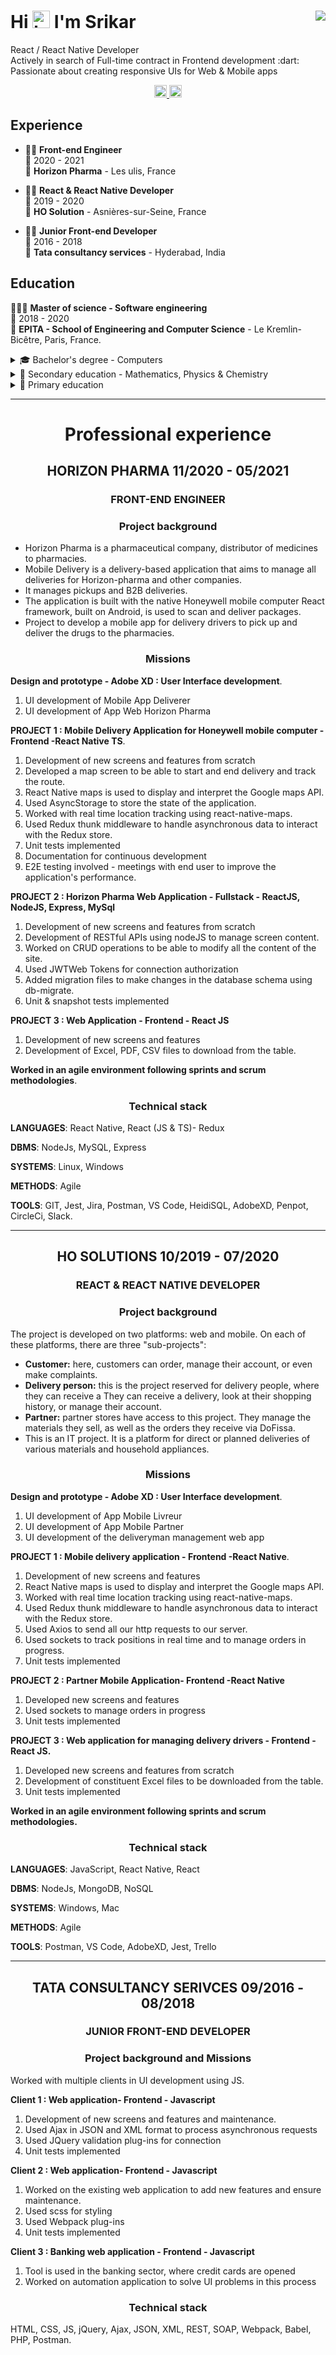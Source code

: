 <h1 align='left'>
<!--   &nbsp;&nbsp;&nbsp;&nbsp;&nbsp;&nbsp;&nbsp;&nbsp;&nbsp;&nbsp;&nbsp;&nbsp;&nbsp;&nbsp;&nbsp; -->
 Hi  
 <img src="https://user-images.githubusercontent.com/1303154/88677602-1635ba80-d120-11ea-84d8-d263ba5fc3c0.gif" width="28px" alt="hi"> 
 I'm Srikar
 <a href='https://github.com/Vijaysreekar4994/'><img align="right" src="https://img.shields.io/badge/Fran%C3%A7ais-FR-blue" /></a>
</h1>


<p align='left'> 
   React / React Native Developer 
<!-- 	<img height="15px" src="https://img.shields.io/badge/-React-61DBFB?style=for-the-badge&labelColor=black&logo=react&logoColor=61DBFB" />
	<img height="15px" src="https://img.shields.io/badge/React_Native-20232A?style=for-the-badge&logo=react&logoColor=61DAFB" /> -->
	<br />
   Actively in search of Full-time contract in Frontend development :dart: <br />
   Passionate about creating responsive UIs for Web & Mobile apps
</p>

<p align='center'>
   <a href="https://www.linkedin.com/in/pvsb/">
    <img height="20px" src="https://img.shields.io/badge/linkedin-%230077B5.svg?&style=for-the-badge&logo=linkedin&logoColor=white" />
  </a>
		<a href='mailto:pvsrikar@mail.fr'>
		<img height="20px" src="https://img.shields.io/badge/pvsrikar%40mail.fr-%F0%9F%93%A7-lightgrey" />
	</a>
</p>




## Experience

- 👨‍💻 **Front-end Engineer**\
📆 2020 - 2021\
📍 **Horizon Pharma** - Les ulis, France

- 👨‍💻 **React & React Native Developer**\
📆 2019 - 2020\
📍 **HO Solution** - Asnières-sur-Seine, France

- 👨‍💻 **Junior Front-end Developer**\
📆 2016 - 2018\
📍 **Tata consultancy services** - Hyderabad, India

## Education
👨🏽‍🎓 **Master of science - Software engineering**\
📆 2018 - 2020\
📍 **EPITA - School of Engineering and Computer Science** - Le Kremlin-Bicêtre, Paris, France.

<details>
<summary>🎓 Bachelor's degree - Computers</summary>
 
📆 2012 - 2015\
📍 Osmania university - Hyderabad, India.
</details>

<details>
<summary>🏫 Secondary education - Mathematics, Physics & Chemistry</summary>

📆 2010 - 2012\
📍 Narayana Junior College - Hyderabad, India.
</details>

<details>
<summary>🏫 Primary education</summary>
 
📆 2000 - 2010\
📍 ShantiNiketan High school - Hyderabad, India.
</details>


---

<h1 align="center">Professional experience</h1>
<h2 align="center">HORIZON PHARMA 11/2020 - 05/2021</h2>
<h3 align="center">FRONT-END ENGINEER</h3>
<h3 align="center">Project background</h3>

- Horizon Pharma is a pharmaceutical company, distributor of medicines to pharmacies.
- Mobile Delivery is a delivery-based application that aims to manage all deliveries for Horizon-pharma and other companies.
- It manages pickups and B2B deliveries.
- The application is built with the native Honeywell mobile computer React framework, built on Android, is used to scan and deliver packages.
- Project to develop a mobile app for delivery drivers to pick up and deliver the drugs to the pharmacies.

<h3 align="center">Missions</h3>

**Design and prototype - Adobe XD : User Interface development**.
1. UI development of Mobile App Deliverer
2. UI development of App Web Horizon Pharma

**PROJECT 1 : Mobile Delivery Application for Honeywell mobile computer - Frontend -React Native TS**.

1. Development of new screens and features from scratch
2. Developed a map screen to be able to start and end delivery and track the route.
3. React Native maps is used to display and interpret the Google maps API.
4. Used AsyncStorage to store the state of the application.
5. Worked with real time location tracking using react-native-maps.
6. Used Redux thunk middleware to handle asynchronous data to interact with the Redux store.
7. Unit tests implemented
8. Documentation for continuous development
9. E2E testing involved - meetings with end user to improve the application's performance.

**PROJECT 2 : Horizon Pharma Web Application - Fullstack - ReactJS, NodeJS, Express, MySql**

1. Development of new screens and features from scratch
2. Development of RESTful APIs using nodeJS to manage screen content.
3. Worked on CRUD operations to be able to modify all the content of the site.
4. Used JWTWeb Tokens for connection authorization
5. Added migration files to make changes in the database schema using db-migrate.
6. Unit & snapshot tests implemented

**PROJECT 3 : Web Application - Frontend - React JS**

1. Development of new screens and features
2. Development of Excel, PDF, CSV files to download from the table.

**Worked in an agile environment following sprints and scrum methodologies**.

<h3 align="center">Technical stack</h3>

**LANGUAGES**: React Native, React (JS & TS)- Redux

**DBMS**: NodeJs, MySQL, Express

**SYSTEMS**: Linux, Windows

**METHODS**: Agile

**TOOLS**: GIT, Jest, Jira, Postman, VS Code, HeidiSQL, AdobeXD, Penpot, CircleCi, Slack.

---


<h2 align="center">HO SOLUTIONS 10/2019 - 07/2020</h2>
<h3 align="center">REACT & REACT NATIVE DEVELOPER</h3>
<h3 align="center">Project background</h3>

The project is developed on two platforms: web and mobile.
On each of these platforms, there are three "sub-projects":
- **Customer:** here, customers can order, manage their account, or even make complaints.
- **Delivery person:** this is the project reserved for delivery people, where they can receive a They can receive a delivery, look at their shopping history, or manage their account.
- **Partner:** partner stores have access to this project. They manage the materials they sell, as well as the orders they receive via DoFissa.
- This is an IT project. It is a platform for direct or planned deliveries of various materials and household appliances. 


<h3 align="center">Missions</h3>

**Design and prototype - Adobe XD : User Interface development**.

1. UI development of App Mobile Livreur
2. UI development of App Mobile Partner
3. UI development of the deliveryman management web app

**PROJECT 1 : Mobile delivery application - Frontend -React Native**.

1. Development of new screens and features
2. React Native maps is used to display and interpret the Google maps API.
3. Worked with real time location tracking using react-native-maps.
4. Used Redux thunk middleware to handle asynchronous data to interact with the Redux store.
5. Used Axios to send all our http requests to our server.
6. Used sockets to track positions in real time and to manage orders in progress.
7. Unit tests implemented

**PROJECT 2 : Partner Mobile Application- Frontend -React Native**

1. Developed new screens and features
2. Used sockets to manage orders in progress
3. Unit tests implemented

**PROJECT 3 : Web application for managing delivery drivers - Frontend - React JS.**

1. Developed new screens and features from scratch
2. Development of constituent Excel files to be downloaded from the table.
3. Unit tests implemented

**Worked in an agile environment following sprints and scrum methodologies.**

<h3 align="center">Technical stack</h3>

**LANGUAGES**: JavaScript, React Native, React 

**DBMS**: NodeJs, MongoDB, NoSQL

**SYSTEMS**: Windows, Mac

**METHODS**: Agile

**TOOLS**: Postman, VS Code, AdobeXD, Jest, Trello

---

<h2 align="center">TATA CONSULTANCY SERIVCES 09/2016 - 08/2018</h2>
<h3 align="center">JUNIOR FRONT-END DEVELOPER</h3>
<h3 align="center">Project background and Missions</h3>

Worked with multiple clients in UI development using JS.

**Client 1 : Web application- Frontend - Javascript**

1. Development of new screens and features and maintenance.
2. Used Ajax in JSON and XML format to process asynchronous requests
3. Used JQuery validation plug-ins for connection
4. Unit tests implemented

**Client 2 : Web application- Frontend - Javascript**

1. Worked on the existing web application to add new features and ensure maintenance.
2. Used scss for styling
3. Used Webpack plug-ins
4. Unit tests implemented

**Client 3 : Banking web application - Frontend - Javascript**

1. Tool is used in the banking sector, where credit cards are opened
2. Worked on automation application to solve UI problems in this process

<h3 align="center">Technical stack</h3>

HTML, CSS, JS, jQuery, Ajax, JSON, XML, REST, SOAP, Webpack, Babel, PHP, Postman.
